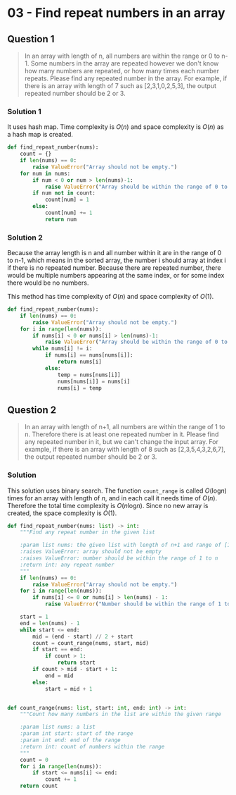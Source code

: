 # 03 - Find repeat numbers in an array

## Question 1
> In an array with length of n, all numbers are within the range or 0 to n-1. Some numbers in the array are repeated however we don't know how many numbers are repeated, or how many times each number repeats. Please find any repeated number in the array. For example, if there is an array with length of 7 such as [2,3,1,0,2,5,3], the output repeated number should be 2 or 3.

### Solution 1
It uses hash map. Time complexity is <em>O</em>(<em>n</em>) and space complexity is <em>O</em>(<em>n</em>) as a hash map is created.
```python
def find_repeat_number(nums):
    count = {}
    if len(nums) == 0:
        raise ValueError("Array should not be empty.")
    for num in nums:
        if num < 0 or num > len(nums)-1:
            raise ValueError("Array should be within the range of 0 to n-1")
        if num not in count:
            count[num] = 1
        else:
            count[num] += 1
            return num
```
### Solution 2
Because the array length is n and all number within it are in the range of 0 to n-1, which means in the sorted array, the number i should array at index i if there is no repeated number. Because there are repeated number, there would be multiple numbers appearing at the same index, or for some index there would be no numbers.

This method has time complexity of <em>O</em>(<em>n</em>) and space complexity of <em>O</em>(1).
```python
def find_repeat_number(nums):
    if len(nums) == 0:
        raise ValueError("Array should not be empty.")
    for i in range(len(nums)):
        if nums[i] < 0 or nums[i] > len(nums)-1:
            raise ValueError("Array should be within the range of 0 to n-1")
        while nums[i] != i:
            if nums[i] == nums[nums[i]]:
                return nums[i]
            else:
                temp = nums[nums[i]]
                nums[nums[i]] = nums[i]
                nums[i] = temp
```

## Question 2

> In an array with length of n+1, all numbers are within the range of 1 to n. Therefore there is at least one repeated number in it. Please find any repeated number in it, but we can't change the input array. For example, if there is an array with length of 8 such as [2,3,5,4,3,2,6,7], the output repeated number should be 2 or 3.

### Solution
This solution uses binary search. The function `count_range` is called <em>O</em>(log<em>n</em>) times for an array with length of <em>n</em>, and in each call it needs time of <em>O</em>(<em>n</em>). Therefore the total time complexity is <em>O</em>(<em>n</em>log<em>n</em>). Since no new array is created, the space complexity is <em>O</em>(1).
```python
def find_repeat_number(nums: list) -> int:
    """Find any repeat number in the given list

    :param list nums: the given list with length of n+1 and range of [1,n+1]
    :raises ValueError: array should not be empty
    :raises ValueError: number should be within the range of 1 to n
    :return int: any repeat number
    """
    if len(nums) == 0:
        raise ValueError("Array should not be empty.")
    for i in range(len(nums)):
        if nums[i] <= 0 or nums[i] > len(nums) - 1:
            raise ValueError("Number should be within the range of 1 to n.")

    start = 1
    end = len(nums) - 1
    while start <= end:
        mid = (end - start) // 2 + start
        count = count_range(nums, start, mid)
        if start == end:
            if count > 1:
                return start
        if count > mid - start + 1:
            end = mid
        else:
            start = mid + 1


def count_range(nums: list, start: int, end: int) -> int:
    """Count how many numbers in the list are within the given range

    :param list nums: a list
    :param int start: start of the range
    :param int end: end of the range
    :return int: count of numbers within the range
    """
    count = 0
    for i in range(len(nums)):
        if start <= nums[i] <= end:
            count += 1
    return count
```
